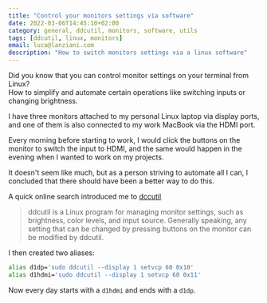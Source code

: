 ```yaml
---
title: "Control your monitors settings via software"
date: 2022-03-06T14:45:10+02:00
category: general, ddcutil, monitors, software, utils
tags: [ddcutil, linux, monitors]
email: luca@lanziani.com
description: "How to switch monitors settings via a linux software"
---
```


Did you know that you can control monitor settings on your terminal from Linux?  
How to simplify and automate certain operations like switching inputs or changing brightness.

<!--more-->

I have three monitors attached to my personal Linux laptop via display ports, and one of them is also connected to my work MacBook via the HDMI port.

Every morning before starting to work, I would click the buttons on the monitor to switch the input to HDMI, and the same would happen in the evening when I wanted to work on my projects.

It doesn't seem like much, but as a person striving to automate all I can, I concluded that there should have been a better way to do this.

A quick online search introduced me to [dccutil](https://www.ddcutil.com/)

> ddcutil is a Linux program for managing monitor settings, such as brightness, color levels, and input source. Generally speaking, any setting that can be changed by pressing buttons on the monitor can be modified by ddcutil.

I then created two aliases:

```bash
alias d1dp='sudo ddcutil --display 1 setvcp 60 0x10'
alias d1hdmi='sudo ddcutil --display 1 setvcp 60 0x11'
```

Now every day starts with a `d1hdmi` and ends with a `d1dp`.
